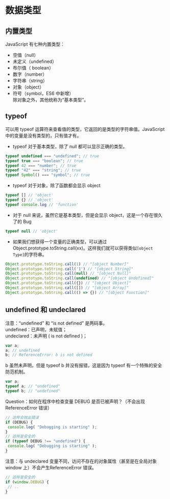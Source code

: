 # 数据类型

## 内置类型
JavaScript 有七种内置类型：
* 空值（null）
* 未定义（undefined）
* 布尔值（ boolean）
* 数字（number）
* 字符串（string）
* 对象（object）
* 符号（symbol，ES6 中新增）  
除对象之外，其他统称为“基本类型”。  

## typeof
可以用 typeof 运算符来查看值的类型，它返回的是类型的字符串值。JavaScript 中的变量是没有类型的，只有值才有。
- typeof 对于基本类型，除了 null 都可以显示正确的类型。
```js
typeof undefined === "undefined"; // true
typeof true === "boolean"; // true
typeof 42 === "number"; // true
typeof "42" === "string"; // true
typeof Symbol() === "symbol"; // true
```
- typeof 对于对象，除了函数都会显示 object
```js
typeof [] // 'object'
typeof {} // 'object'
typeof console.log // 'function'
```
- 对于 null 来说，虽然它是基本类型，但是会显示 object，这是一个存在很久了的 Bug
```js
typeof null // 'object'
```
- 如果我们想获得一个变量的正确类型，可以通过 Object.prototype.toString.call(xx)。这样我们就可以获得类似```[object Type]```的字符串。
```js
Object.prototype.toString.call(1) // "[object Number]"
Object.prototype.toString.call('1') // "[object String]"
Object.prototype.toString.call(null) // "[object Null]"
Object.prototype.toString.call(undefined) // "[object Undefined]"
Object.prototype.toString.call({}) // "[object Object]"
Object.prototype.toString.call([]) // "[object Array]"
Object.prototype.toString.call(() => {}) // "[object Function]"
```

## undefined 和 undeclared
注意：“undefined” 和 “is not defined” 是两码事。  
undefined：已声明，未赋值；  
undeclared：未声明 ( is not defined )；  
```js
var a;
a; // undefined
b; // ReferenceError: b is not defined
```

b 虽然未声明，但是 typeof b 并没有报错，这是因为 typeof 有一个特殊的安全防范机制。
```js
var a;
typeof a; // "undefined"
typeof b; // "undefined"
```

Question：如何在程序中检查变量 DEBUG 是否已被声明？（不会出现 ReferenceError 错误）
```js
// 这样会抛出错误
if (DEBUG) {
 console.log( "Debugging is starting" );
}
// 这样是安全的
if (typeof DEBUG !== "undefined") {
 console.log( "Debugging is starting" );
}
```
注意：与 undeclared 变量不同，访问不存在的对象属性（甚至是在全局对象 window 上）不会产生ReferenceError 错误。
```js
// 这样是安全的
if (window.DEBUG) {
 // ..
}
```
